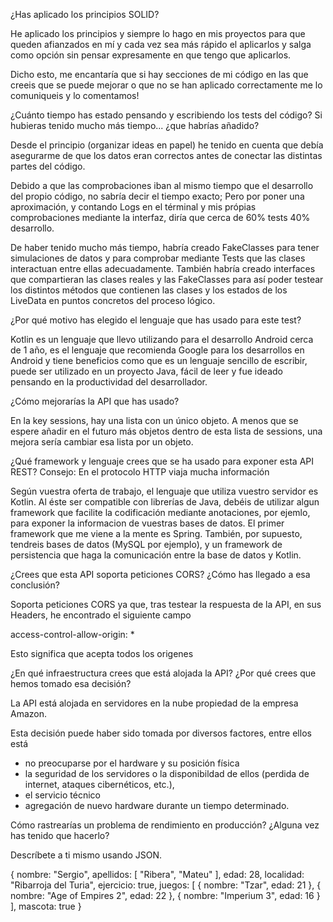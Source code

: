 ¿Has aplicado los principios SOLID?

He aplicado los principios y siempre lo hago en mis proyectos para que queden afianzados en mí y cada vez sea más rápido el aplicarlos y salga como opción sin pensar expresamente en que tengo que aplicarlos. 

Dicho esto, me encantaría que si hay secciones de mi código en las que creeis que se puede mejorar o que no se han aplicado correctamente me lo comuniqueis y lo comentamos!

¿Cuánto tiempo has estado pensando y escribiendo los tests del código? Si hubieras tenido mucho más tiempo... ¿que habrías añadido?

Desde el principio (organizar ideas en papel) he tenido en cuenta que debía asegurarme de que los datos eran correctos antes de conectar las distintas partes del código. 

Debido a que las comprobaciones iban al mismo tiempo que el desarrollo del propio código, no sabría decir el tiempo exacto; Pero por poner una aproximación, y contando Logs en el términal y mis própias comprobaciones mediante la interfaz, diría que cerca de 60% tests 40% desarrollo.

De haber tenido mucho más tiempo, habría creado FakeClasses para tener simulaciones de datos y para comprobar mediante Tests que las clases interactuan entre ellas adecuadamente. También habría creado interfaces que compartieran las clases reales y las FakeClasses para así poder testear los distintos métodos que contienen las clases y los estados de los LiveData en puntos concretos del proceso lógico.


¿Por qué motivo has elegido el lenguaje que has usado para este test?

Kotlin es un lenguaje que llevo utilizando para el desarrollo Android cerca de 1 año, es el lenguaje que recomienda Google para los desarrollos en Android y tiene beneficios como que es un lenguaje sencillo de escribir, puede ser utilizado en un proyecto Java, fácil de leer y fue ideado pensando en la productividad del desarrollador.


¿Cómo mejorarías la API que has usado?

En la key sessions, hay una lista con un único objeto. A menos que se espere añadir en el futuro más objetos dentro de esta lista de sessions, una mejora sería cambiar esa lista por un objeto.



¿Qué framework y lenguaje crees que se ha usado para exponer esta API REST? Consejo: En el protocolo HTTP viaja mucha información

Según vuestra oferta de trabajo, el lenguaje que utiliza vuestro servidor es Kotlin. Al éste ser compatible con librerías de Java, debéis de utilizar algun framework que facilite la codificación mediante anotaciones, por ejemlo, para exponer la informacion de vuestras bases de datos. El primer framework que me viene a la mente es Spring. También, por supuesto, tendreis bases de datos (MySQL por ejemplo), y un framework de persistencia que haga la comunicación entre la base de datos y Kotlin.

¿Crees que esta API soporta peticiones CORS? ¿Cómo has llegado a esa conclusión?

Soporta peticiones CORS ya que, tras testear la respuesta de la API, en sus Headers, he encontrado el siguiente campo

access-control-allow-origin: *

Esto significa que acepta todos los origenes


¿En qué infraestructura crees que está alojada la API? ¿Por qué crees que hemos tomado esa decisión?

La API está alojada en servidores en la nube propiedad de la empresa Amazon.

Esta decisión puede haber sido tomada por diversos factores, entre ellos está 

- no preocuparse por el hardware y su posición física
- la seguridad de los servidores o la disponibildad de ellos (perdida de internet, ataques cibernéticos, etc.),
- el servicio técnico 
- agregación de nuevo hardware durante un tiempo determinado.



Cómo rastrearías un problema de rendimiento en producción? ¿Alguna vez has tenido que hacerlo?



Descríbete a ti mismo usando JSON.

{
	nombre: "Sergio",
	apellidos: [
		"Ribera",
		"Mateu"
	],
	edad: 28,
	localidad: "Ribarroja del Turia",
	ejercicio: true,
	juegos: [
		{
			nombre: "Tzar",
			edad: 21
		},
		{
			nombre: "Age of Empires 2",
			edad: 22
		},
		{
			nombre: "Imperium 3",
			edad: 16
		}
	],
	mascota: true
}


